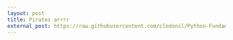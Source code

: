 ```yaml
---
layout: post
title: Pirates arrrr
external_post: https://raw.githubusercontent.com/clodonil/Python-Fundamentals/master/modulo1/README.md
---
```



